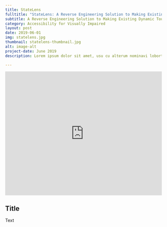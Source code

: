 ```yaml
---
title: StateLens
fulltitle: "StateLens: A Reverse Engineering Solution to Making Existing Dynamic Touchscreens Accessible"
subtitle: A Reverse Engineering Solution to Making Existing Dynamic Touchscreens Accessible
category: Accessibility for Visually Impaired
layout: post
date: 2019-06-01
img: statelens.jpg
thumbnail: statelens-thumbnail.jpg
alt: image-alt
project-date: June 2019
description: Lorem ipsum dolor sit amet, usu cu alterum nominavi lobortis. At duo novum diceret. Tantas apeirian vix et, usu sanctus postulant inciderint ut, populo diceret necessitatibus in vim. Cu eum dicam feugiat noluisse.

---
```


<iframe width="100%" height="400" src="https://www.youtube.com/embed/Kbw9YbtJdwY" frameborder="0" allow="accelerometer; autoplay; encrypted-media; gyroscope; picture-in-picture" allowfullscreen></iframe>

## Title

Text